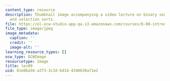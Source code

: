 ```yaml
---
content_type: resource
description: Thumbnail image accompanying a video lecture on binary search, and bubble
  and selection sorts.
file: https://ol-ocw-studio-app-qa.s3.amazonaws.com/courses/6-00-introduction-to-computer-science-and-programming-fall-2008/81e0ba56a2f33c3dbd144340630a71e2_lec09.jpg
file_type: image/jpeg
image_metadata:
  caption: ''
  credit: ''
  image-alt: ''
learning_resource_types: []
ocw_type: OCWImage
resourcetype: Image
title: lec09
uid: 81e0ba56-a2f3-3c3d-bd14-4340630a71e2
---
```


